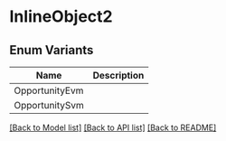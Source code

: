 # InlineObject2

## Enum Variants

| Name           | Description |
| -------------- | ----------- |
| OpportunityEvm |             |
| OpportunitySvm |             |

[[Back to Model list]](../README.md#documentation-for-models) [[Back to API list]](../README.md#documentation-for-api-endpoints) [[Back to README]](../README.md)
